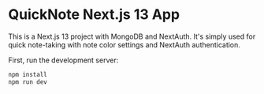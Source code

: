 
# QuickNote Next.js 13 App

This is a Next.js 13 project with MongoDB and NextAuth. It's simply used for quick note-taking with note color settings and NextAuth authentication.


First, run the development server:

```bash
npm install
npm run dev

```
